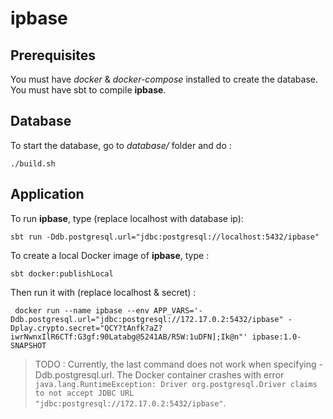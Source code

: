 # ipbase

## Prerequisites
You must have *docker* & *docker-compose* installed to create the database.
You must have sbt to compile **ipbase**.

## Database

To start the database, go to *database/* folder and do :

`./build.sh`

## Application

To run **ipbase**, type (replace localhost with database ip):

`sbt run -Ddb.postgresql.url="jdbc:postgresql://localhost:5432/ipbase"`

To create a local Docker image of **ipbase**, type :

`sbt docker:publishLocal`

Then run it with (replace localhost & secret) :

` docker run --name ipbase --env APP_VARS='-Ddb.postgresql.url="jdbc:postgresql://172.17.0.2:5432/ipbase" -Dplay.crypto.secret="QCY?tAnfk?aZ?iwrNwnxIlR6CTf:G3gf:90Latabg@5241AB/R5W:1uDFN];Ik@n"' ipbase:1.0-SNAPSHOT`

> TODO : Currently, the last command does not work when specifying -Ddb.postgresql.url. The Docker container crashes with error `java.lang.RuntimeException: Driver org.postgresql.Driver claims to not accept JDBC URL "jdbc:postgresql://172.17.0.2:5432/ipbase"`.